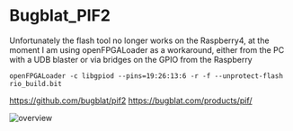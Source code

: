 # Bugblat_PIF2


Unfortunately the flash tool no longer works on the Raspberry4,
at the moment I am using openFPGALoader as a workaround,
either from the PC with a UDB blaster or via bridges on the GPIO from the Raspberry


```
openFPGALoader -c libgpiod --pins=19:26:13:6 -r -f --unprotect-flash rio_build.bit
```


https://github.com/bugblat/pif2
https://bugblat.com/products/pif/


![overview](./files/pif2.jpg)
